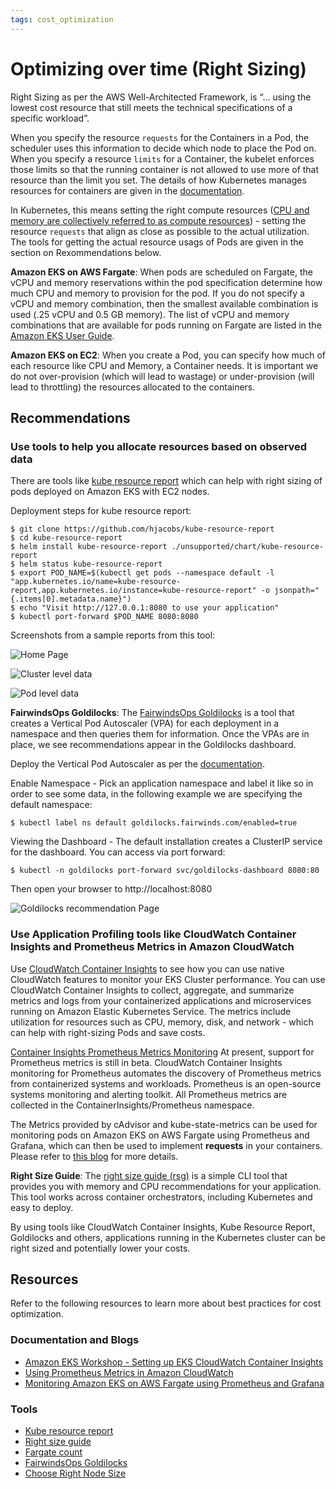 ```yaml
---
tags: cost_optimization
---
```

# Optimizing over time (Right Sizing)

Right Sizing as per the AWS Well-Architected Framework, is “… using the lowest cost resource that still meets the technical specifications of a specific workload”.

When you specify the resource `requests` for the Containers in a Pod, the scheduler uses this information to decide which node to place the Pod on. When you specify a resource `limits` for a Container, the kubelet enforces those limits so that the running container is not allowed to use more of that resource than the limit you set. The details of how Kubernetes manages resources for containers are given in the [documentation](https://kubernetes.io/docs/concepts/configuration/manage-resources-containers/).

In Kubernetes, this means setting the right compute resources ([CPU and memory are collectively referred to as compute resources](https://kubernetes.io/docs/concepts/configuration/manage-resources-containers/)) - setting the resource `requests` that align as close as possible to the actual utilization. The tools for getting the actual resource usags of Pods are given in the section on Rexommendations below.

**Amazon EKS on AWS Fargate**: When pods are scheduled on Fargate, the vCPU and memory reservations within the pod specification determine how much CPU and memory to provision for the pod.  If you do not specify a vCPU and memory combination, then the smallest available combination is used (.25 vCPU and 0.5 GB memory). The list of vCPU and memory combinations that are available for pods running on Fargate are listed in the [Amazon EKS User Guide](https://docs.aws.amazon.com/eks/latest/userguide/fargate-pod-configuration.html). 


**Amazon EKS on EC2**: When you create a Pod, you can specify how much of each resource like CPU and Memory, a Container needs. It is important we do not over-provision (which will lead to wastage) or under-provision (will lead to throttling) the resources allocated to the containers. 

## Recommendations
### Use tools to help you allocate resources based on observed data
There are tools like [kube resource report](https://github.com/hjacobs/kube-resource-report) which can help with right sizing of pods deployed on Amazon EKS with EC2 nodes.

Deployment steps for kube resource report:
```
$ git clone https://github.com/hjacobs/kube-resource-report
$ cd kube-resource-report
$ helm install kube-resource-report ./unsupported/chart/kube-resource-report
$ helm status kube-resource-report
$ export POD_NAME=$(kubectl get pods --namespace default -l "app.kubernetes.io/name=kube-resource-report,app.kubernetes.io/instance=kube-resource-report" -o jsonpath="{.items[0].metadata.name}")
$ echo "Visit http://127.0.0.1:8080 to use your application"
$ kubectl port-forward $POD_NAME 8080:8080
```
Screenshots from a sample reports from this tool:

![Home Page](../images/kube-resource-report1.png)

![Cluster level data](../images/kube-resource-report2.png)

![Pod level data](../images/kube-resource-report3.png)

**FairwindsOps Goldilocks**: The [FairwindsOps Goldilocks](https://github.com/FairwindsOps/goldilocks) is a tool that creates a Vertical Pod Autoscaler (VPA) for each deployment in a namespace and then queries them for information. Once the VPAs are in place, we see recommendations appear in the Goldilocks dashboard.



Deploy the Vertical Pod Autoscaler as per the [documentation]( https://docs.aws.amazon.com/eks/latest/userguide/vertical-pod-autoscaler.html).

Enable Namespace - Pick an application namespace and label it like so in order to see some data, in the following example we are specifying the default namespace:

```
$ kubectl label ns default goldilocks.fairwinds.com/enabled=true
```

Viewing the Dashboard - The default installation creates a ClusterIP service for the dashboard. You can access via port forward:

```
$ kubectl -n goldilocks port-forward svc/goldilocks-dashboard 8080:80
```

Then open your browser to http://localhost:8080

![Goldilocks recommendation Page](../images/Goldilocks.png)

### Use Application Profiling tools like CloudWatch Container Insights and Prometheus Metrics in Amazon CloudWatch

Use [CloudWatch Container Insights](https://docs.aws.amazon.com/AmazonCloudWatch/latest/monitoring/deploy-container-insights-EKS.html) to see how you can use native CloudWatch features to monitor your EKS Cluster performance. You can use CloudWatch Container Insights to collect, aggregate, and summarize metrics and logs from your containerized applications and microservices running on Amazon Elastic Kubernetes Service. The metrics include utilization for resources such as CPU, memory, disk, and network - which can help with right-sizing Pods and save costs. 

[Container Insights Prometheus Metrics Monitoring](https://docs.aws.amazon.com/AmazonCloudWatch/latest/monitoring/ContainerInsights-Prometheus-metrics.html) At present, support for Prometheus metrics is still in beta. CloudWatch Container Insights monitoring for Prometheus automates the discovery of Prometheus metrics from containerized systems and workloads. Prometheus is an open-source systems monitoring and alerting toolkit. All Prometheus metrics are collected in the ContainerInsights/Prometheus namespace. 

The Metrics provided by cAdvisor and kube-state-metrics can be used for monitoring pods on Amazon EKS on AWS Fargate using Prometheus and Grafana, which can then be used to implement **requests** in your containers. Please refer to [this blog](https://aws.amazon.com/blogs/containers/monitoring-amazon-eks-on-aws-fargate-using-prometheus-and-grafana/) for more details. 

**Right Size Guide**: The [right size guide (rsg)](https://mhausenblas.info/right-size-guide/) is a simple CLI tool that provides you with memory and CPU recommendations for your application. This tool works across container orchestrators, including Kubernetes and easy to deploy. 

By using tools like CloudWatch Container Insights, Kube Resource Report, Goldilocks and others, applications running in the Kubernetes cluster can be right sized and potentially lower your costs.


## Resources
Refer to the following resources to learn more about best practices for cost optimization.


### Documentation and Blogs
+	[Amazon EKS Workshop - Setting up EKS CloudWatch Container Insights ](https://www.eksworkshop.com/intermediate/250_cloudwatch_container_insights/)
+	[Using Prometheus Metrics in Amazon CloudWatch](https://aws.amazon.com/blogs/containers/using-prometheus-metrics-in-amazon-cloudwatch/)
+ [Monitoring Amazon EKS on AWS Fargate using Prometheus and Grafana](https://aws.amazon.com/blogs/containers/monitoring-amazon-eks-on-aws-fargate-using-prometheus-and-grafana/)


### Tools
+  [Kube resource report](https://github.com/hjacobs/kube-resource-report)
+  [Right size guide](https://github.com/mhausenblas/right-size-guide)
+ [Fargate count](https://github.com/mreferre/fargatecount)
+ [FairwindsOps Goldilocks](https://github.com/FairwindsOps/goldilocks)
+ [Choose Right Node Size](https://learnk8s.io/research#choosing-node-size)


